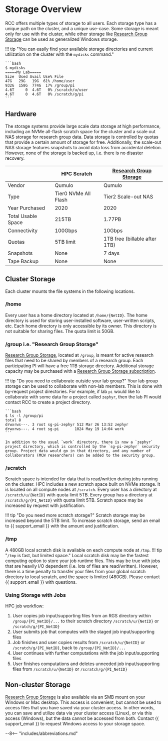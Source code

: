 # Storage Overview

RCC offers multiple types of storage to all users. Each storage type has a unique path on the cluster, and a unique use-case. Some storage is meant only for use with the cluster, while other storage like [Research Group Storage](research-group-storage.md) can be used as generalized Windows storage.

!!! tip "You can easily find your available storage directories and current utilization on the cluster  with the `mydisks` command."

    ```bash
    $ mydisks
    =====My Lab=====
    Size  Used Avail Use% File
    47G   29G   19G  61% /home/user
    932G  158G  774G  17% /group/pi
    4.6T     0  4.6T   0% /scratch/u/user
    4.6T     0  4.6T   0% /scratch/g/pi
    ```

## Hardware

The storage systems provide large scale data storage at high performance, including an NVMe all-flash scratch space for the cluster and a scale out NAS storage for research group data. Data storage is controlled by quotas that provide a certain amount of storage for free. Additionally, the scale-out NAS storage features snapshots to avoid data loss from accidental deletion. However, none of the storage is backed up, i.e. there is no disaster recovery.

|                       | HPC Scratch | [Research Group Storage](research-group-storage.md) |
| --------------------- | ----------- | ----------------------------- |
| Vendor | Qumulo | Qumulo |
| Type | Tier0 NVMe All Flash | Tier2 Scale-out NAS |
| Year Purchased | 2020 | 2020 |
| Total Usable Space | 215TB | 1.77PB |
| Connectivity | 100Gbps | 10Gbps |
| Quotas | 5TB limit | 1TB free (billable after 1TB) |
| Snapshots | None | 7 days |
| Tape Backup | None | None |

## Cluster Storage

Each cluster mounts the file systems in the following locations.

### /home

Every user has a home directory located at `/home/{NetID}`. The home directory is used for storing user-installed software, user-written scripts, etc. Each home directory is only accessible by its owner. This directory is not suitable for sharing files. The quota limit is 50GB.

### /group i.e. "Research Group Storage"

[Research Group Storage](../storage/research-group-storage.md), located at `/group`, is meant for active research files that need to be shared by members of a research group. Each participating PI will have a free 1TB storage directory. Additional storage capacity may be purchased with a [Research Group Storage subscription](../storage/research-group-storage.md#paid-additional-storage).

!!! tip "Do you need to collaborate outside your lab group?"
    Your lab group storage can be used to collaborate with non-lab members. This is done with by-request project directories. For example, if lab `pi` would like to collaborate with some data for a project called `zephyr`, then the lab PI would contact RCC to create a project directory.

    ```bash
    $ ls -l /group/pi
    total 8
    drwxrws---. 3 root sg-pi-zephyr 512 Mar 26 13:52 zephyr
    drwxrws---. 4 root sg-pi       1024 May 19 14:04 work
    ```

    In addition to the usual `work` directory, there is now a `zephyr` project directory, which is controlled by the `sg-pi-zephyr` security group. Project data would go in that directory, and any number of collaborators (MCW researchers) can be added to the security group.

### /scratch

Scratch space is intended for data that is read/written during jobs running on the cluster. HPC includes a new scratch space built on NVMe storage. It is located on all compute nodes at `/scratch`. Every user has a directory at `/scratch/u/{NetID}` with quota limit 5TB. Every group has a directory at `/scratch/g/{PI_NetID}` with quota limit 5TB. Scratch space may be increased by request with justification.

!!! tip "Do you need more scratch storage?"
    Scratch storage may be increased beyond the 5TB limit. To increase scratch storage, send an email to {{ support_email }} with the amount and justification.

### /tmp

A 480GB local scratch disk is available on each compute node at `/tmp`.
!!! tip "`/tmp` is fast, but limited space."
    Local scratch disk may be the fastest computing option to store your job runtime files. This may be true with jobs that are heavily I/O dependent (i.e. lots of files are read/written). However, there is a time penalty to transfer your files from your global scratch directory to local scratch, and the space is limited (480GB). Please contact {{ support_email }} with questions.

### Using Storage with Jobs

HPC job workflow:

1. User copies job input/supporting files from an RGS directory within `/group/{PI_NetID}/...` to their scratch directory `/scratch/u/{NetID}` or `/scratch/g/{PI_NetID}`
2. User submits job that computes with the staged job input/supporting files
3. Job finishes and user copies results from `/scratch/u/{NetID}` or `/scratch/g/{PI_NetID}`, back to `/group/{PI_NetID}/...`
4. User continues with further computations with the job input/supporting files
5. User finishes computations and deletes unneeded job input/supporting files from `/scratch/u/{NetID}` or `/scratch/g/{PI_NetID}`

## Non-cluster Storage

[Research Group Storage](../storage/research-group-storage.md) is also available via an SMB mount on your Windows or Mac desktop. This access is convenient, but cannot be used to access files that you have saved via your cluster access. In other words, you can save and utilize data via your cluster access (Linux), or via this access (Windows), but the data cannot be accessed from both. Contact {{ support_email }} to request Windows access to your storage space.

--8<-- "includes/abbreviations.md"

